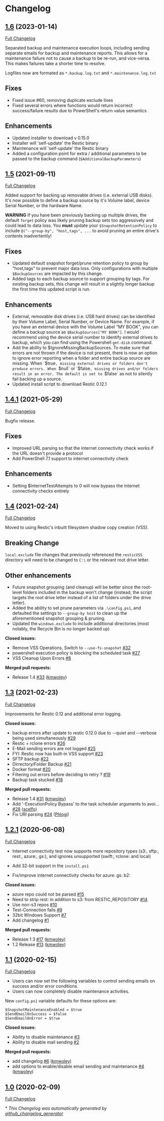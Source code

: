 # Changelog

## [1.6](https://github.com/kmwoley/restic-windows-backup/tree/1.6) (2023-01-14)
[Full Changelog](https://github.com/kmwoley/restic-windows-backup/compare/1.5...1.6)

Separated backup and maintenance execution loops, including sending separate emails for backup and maintenance reports. This allows for a maintenance failure not to cause a backup to be re-run, and vice-versa. This makes failures take a shorter time to resolve.	

Logfiles now are formated as `*.backup.log.txt` and `*.maintenance.log.txt`

## Fixes
- Fixed issue #60, removing duplicate exclude lines
- Fixed several errors where functions would return incorrect success/failure results due to PowerShell's return value semantics

## Enhancements
- Updated installer to download v 0.15.0
- Installer will 'self-update' the Restic binary
- Maintenance will 'self-update' the Restic binary
- Added a configuration point for extra / additional parameters to be passed to the backup command (`$AdditionalBackupParameters`)
	
## [1.5](https://github.com/kmwoley/restic-windows-backup/tree/1.5) (2021-09-11)
[Full Changelog](https://github.com/kmwoley/restic-windows-backup/compare/1.4.1...1.5)

Added support for backing up removable drives (i.e. external USB disks). It's now possible to define a backup source by it's Volume label, device Serial Number, or the hardware Name. 

**WARNING** If you have been previously backing up multiple drives, the default `forget` policy was likely pruning backup sets too aggressively and could lead to data loss. You **must** update your `$SnapshotRetentionPolicy` to include `@("--group-by", "host,tags", ...` to avoid pruning an entire drive's contents inadvertently! 

## Fixes
- Updated default snapshot forget/prune retention policy to group by "host,tags" to prevent major data loss. Only configurations with multiple `$BackupSources` are impacted by this change.
- Added tags to each backup source to support grouping by tags. For existing backup sets, this change will result in a slightly longer backup the first time this updated script is run.

## Enhancements
- External, removable disk drives (i.e. USB hard drives) can be identified by their Volume Label, Serial Number, or Device Name. For example, if you have an external device with the Volume Label "MY BOOK", you can define a backup source as `$BackupSources["MY BOOK"]`. I would recommend using the device serial number to identify external drives to backup, which you can find using the Powershell `get-disk` command.
- Add the ability to $IgnoreMissingBackupSources. To make sure that errors are not thrown if the device is not present, there is now an option to ignore error reporting when a folder and entire backup source are missing. When `$true`, missing external drives or folders don't produce errors. When `$null` or `$false`, missing drives and/or folders result in an error. The default is set to `$false` as not to silently fail backing up a source.
- Updated install script to download Restic 0.12.1

## [1.4.1](https://github.com/kmwoley/restic-windows-backup/tree/1.4.1) (2021-05-29)
[Full Changelog](https://github.com/kmwoley/restic-windows-backup/compare/1.4...1.4.1)

Bugfix release.

## Fixes
- Improved URL parsing so that the internet connectivity check works if the URL doesn't provide a protocol
- Add PowerShell 7.1 support to internet connectivity check

## Enhancements
- Setting $InternetTestAttempts to 0 will now bypass the internet connectivity checks entirely

## [1.4](https://github.com/kmwoley/restic-windows-backup/tree/1.4) (2021-02-24)
[Full Changelog](https://github.com/kmwoley/restic-windows-backup/compare/1.3...1.4)

Moved to using Restic's inbuilt filesystem shadow copy creation (VSS).

## Breaking Change
`local.exclude` file changes that previously referenced the `resticVSS` directory will need to be changed to `C:\` or the relevant root drive letter.

## Other enhancements
- Future snapshot grouping (and cleanup) will be better since the root-level folders included in the backup won't change (instead, the script targets the root drive letter instead of a list of folders under the drive letter).
- Added the ability to set prune parameters via `.\config.ps1`, and defaulted the settings to `--group-by host` to clean up the aforementioned snapshot grouping & pruning.
- Updated the `windows.exclude` to include additional directories (most notably, the Recycle Bin is no longer backed up) 

**Closed issues:**

- Remove VSS Operations, Switch to `--use-fs-snapshot` [\#32](https://github.com/kmwoley/restic-windows-backup/issues/32)
- powershell execution policy is blocking the scheduled task [\#27](https://github.com/kmwoley/restic-windows-backup/issues/27)
- VSS Cleanup Upon Errors [\#8](https://github.com/kmwoley/restic-windows-backup/issues/8)

**Merged pull requests:**

- Release 1.4 [\#33](https://github.com/kmwoley/restic-windows-backup/pull/33) ([kmwoley](https://github.com/kmwoley))

## [1.3](https://github.com/kmwoley/restic-windows-backup/tree/1.3) (2021-02-23)

[Full Changelog](https://github.com/kmwoley/restic-windows-backup/compare/1.2.1...1.3)

Improvements for Restic 0.12 and additional error logging.

**Closed issues:**

- backup errors after update to restic 0.12.0 due to --quiet and --verbose being used simultaneously [\#29](https://github.com/kmwoley/restic-windows-backup/issues/29)
- Restic + rclone errors [\#26](https://github.com/kmwoley/restic-windows-backup/issues/26)
- E-Mail sending errors are not logged [\#25](https://github.com/kmwoley/restic-windows-backup/issues/25)
- FYI: Restic now has built-in VSS support [\#23](https://github.com/kmwoley/restic-windows-backup/issues/23)
- SFTP backup [\#22](https://github.com/kmwoley/restic-windows-backup/issues/22)
- Dirrectory/Folder Backup [\#21](https://github.com/kmwoley/restic-windows-backup/issues/21)
- Docker format [\#20](https://github.com/kmwoley/restic-windows-backup/issues/20)
- Filtering out errors before deciding to retry ? [\#19](https://github.com/kmwoley/restic-windows-backup/issues/19)
- Backup task stucked [\#18](https://github.com/kmwoley/restic-windows-backup/issues/18)

**Merged pull requests:**

- Release 1.4 [\#31](https://github.com/kmwoley/restic-windows-backup/pull/31) ([kmwoley](https://github.com/kmwoley))
- Add '-ExecutionPolicy Bypass' to the task scheduler arguments to avoi… [\#28](https://github.com/kmwoley/restic-windows-backup/pull/28) ([scelfo](https://github.com/scelfo))
- Fix URI parsing [\#24](https://github.com/kmwoley/restic-windows-backup/pull/24) ([Phlogi](https://github.com/Phlogi))

## [1.2.1](https://github.com/kmwoley/restic-windows-backup/tree/1.2.1) (2020-06-08)

[Full Changelog](https://github.com/kmwoley/restic-windows-backup/compare/1.1...1.2.1)

* Internet connectivity test now supports more repository types (s3:, sftp:, rest:, azure:, gs:), and ignores unsupported (swift:, rclone: and local) 
* Add 32-bit support in the `install.ps1`

* Fix/improve internet connectivity checks for azure: gs: b2:

**Closed issues:**

- azure repo could not be parsed [\#15](https://github.com/kmwoley/restic-windows-backup/issues/15)
- Need to strip rest: in addition to s3: from RESTIC\_REPOSITORY [\#14](https://github.com/kmwoley/restic-windows-backup/issues/14)
- Use non-s3 repos [\#10](https://github.com/kmwoley/restic-windows-backup/issues/10)
- Test-Connection fails [\#9](https://github.com/kmwoley/restic-windows-backup/issues/9)
- 32bit Windows Support [\#7](https://github.com/kmwoley/restic-windows-backup/issues/7)
- Add changelog [\#1](https://github.com/kmwoley/restic-windows-backup/issues/1)

**Merged pull requests:**

- Release 1 3 [\#17](https://github.com/kmwoley/restic-windows-backup/pull/17) ([kmwoley](https://github.com/kmwoley))
- 1.2 Release [\#13](https://github.com/kmwoley/restic-windows-backup/pull/13) ([kmwoley](https://github.com/kmwoley))

## [1.1](https://github.com/kmwoley/restic-windows-backup/tree/1.1) (2020-02-15)

[Full Changelog](https://github.com/kmwoley/restic-windows-backup/compare/1.0...1.1)

* Users can now set the following variables to control sending emails on success and/or error conditions.
* Users can now completely disable maintenance activities.

New `config.ps1` variable defaults for these options are:
```
$SnapshotMaintenanceEnabled = $true 
$SendEmailOnSuccess = $false
$SendEmailOnError = $true
```

**Closed issues:**

- Ability to disable maintenance [\#3](https://github.com/kmwoley/restic-windows-backup/issues/3)
- Ability to disable mail sending [\#2](https://github.com/kmwoley/restic-windows-backup/issues/2)

**Merged pull requests:**

- add changelog [\#6](https://github.com/kmwoley/restic-windows-backup/pull/6) ([kmwoley](https://github.com/kmwoley))
- add options to enable/disable email sending  and maintenance [\#4](https://github.com/kmwoley/restic-windows-backup/pull/4) ([kmwoley](https://github.com/kmwoley))

## [1.0](https://github.com/kmwoley/restic-windows-backup/tree/1.0) (2020-02-09)

[Full Changelog](https://github.com/kmwoley/restic-windows-backup/compare/34eae241aa1dcf08ed1d4d4f930e1d1a5bf5788a...1.0)



\* *This Changelog was automatically generated by [github_changelog_generator](https://github.com/github-changelog-generator/github-changelog-generator)*
